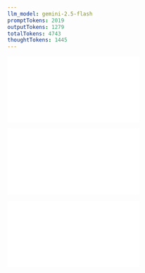 ```yaml
---
llm_model: gemini-2.5-flash
promptTokens: 2019
outputTokens: 1279
totalTokens: 4743
thoughtTokens: 1445
---
```


![@](steps/_.3eb68380.md)

![@](steps/question.2d844300.md)

![@](steps/response.27b7aa66.md)